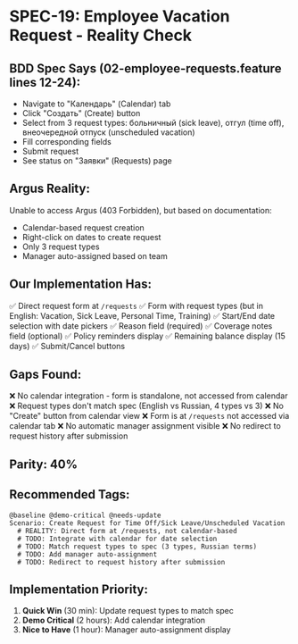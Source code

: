 # SPEC-19: Employee Vacation Request - Reality Check

## BDD Spec Says (02-employee-requests.feature lines 12-24):
- Navigate to "Календарь" (Calendar) tab
- Click "Создать" (Create) button  
- Select from 3 request types: больничный (sick leave), отгул (time off), внеочередной отпуск (unscheduled vacation)
- Fill corresponding fields
- Submit request
- See status on "Заявки" (Requests) page

## Argus Reality:
Unable to access Argus (403 Forbidden), but based on documentation:
- Calendar-based request creation
- Right-click on dates to create request
- Only 3 request types
- Manager auto-assigned based on team

## Our Implementation Has:
✅ Direct request form at `/requests`
✅ Form with request types (but in English: Vacation, Sick Leave, Personal Time, Training)
✅ Start/End date selection with date pickers
✅ Reason field (required)
✅ Coverage notes field (optional)
✅ Policy reminders display
✅ Remaining balance display (15 days)
✅ Submit/Cancel buttons

## Gaps Found:
❌ No calendar integration - form is standalone, not accessed from calendar
❌ Request types don't match spec (English vs Russian, 4 types vs 3)
❌ No "Create" button from calendar view
❌ Form is at `/requests` not accessed via calendar tab
❌ No automatic manager assignment visible
❌ No redirect to request history after submission

## Parity: 40%

## Recommended Tags:
```gherkin
@baseline @demo-critical @needs-update
Scenario: Create Request for Time Off/Sick Leave/Unscheduled Vacation
  # REALITY: Direct form at /requests, not calendar-based
  # TODO: Integrate with calendar for date selection
  # TODO: Match request types to spec (3 types, Russian terms)
  # TODO: Add manager auto-assignment
  # TODO: Redirect to request history after submission
```

## Implementation Priority:
1. **Quick Win** (30 min): Update request types to match spec
2. **Demo Critical** (2 hours): Add calendar integration 
3. **Nice to Have** (1 hour): Manager auto-assignment display